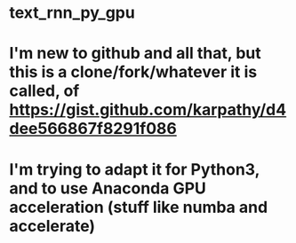 # text_rnn_py_gpu
# I'm new to github and all that, but this is a clone/fork/whatever it is called, of https://gist.github.com/karpathy/d4dee566867f8291f086
# I'm trying to adapt it for Python3, and to use Anaconda GPU acceleration (stuff like numba and accelerate)
